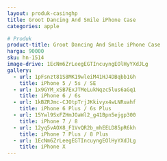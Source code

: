 ```yaml
---
layout: produk-casinghp
title: Groot Dancing And Smile iPhone Case
categories: apple

# Produk
product-title: Groot Dancing And Smile iPhone Case
harga: 90000
sku: hn-1514
image-drive: 1EcNm6ZrLeegEGTIncuyngEOlHyYXdJLg
gallery:
  - url: 1pFsnzt81S8MK19wleiM41HJ4DBqbb1Gh
    title: iPhone 5 / 5s / SE
  - url: 1x9GYM_xSB7ExJTMeLukNqzc5lus6aGq1
    title: iPhone 6 / 6s
  - url: 1kBZRJmc-CJOtpTrjJKkivyx4wLNRuahf
    title: iPhone 6 Plus / 6s Plus
  - url: 15Ywl9SxFZHmJOaWl2_g41Bpn5ejgp300
    title: iPhone 7 / 8
  - url: 12yq5vAOX8_F1VvQR2b_mhEELD85pR6kh
    title: iPhone 7 Plus / 8 Plus
  - url: 1EcNm6ZrLeegEGTIncuyngEOlHyYXdJLg
    title: iPhone X
---
```


